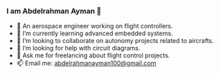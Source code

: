 ### I am Abdelrahman Ayman 👋

- 🔭 An aerospace engineer working on flight controllers.
- 🌱 I’m currently learning advanced embedded systems.
- 👯 I’m looking to collaborate on autonomy projects related to aircrafts.
- 🤔 I’m looking for help with circuit diagrams.
- 💬 Ask me for freelancing about flight control projects.
- 📫 Email me: abdelrahmanayman100@gmail.com

<!--
**IAbdelrahmanI/IAbdelrahmanI** is a ✨ _special_ ✨ repository because its `README.md` (this file) appears on your GitHub profile.

Here are some ideas to get you started:

-->
